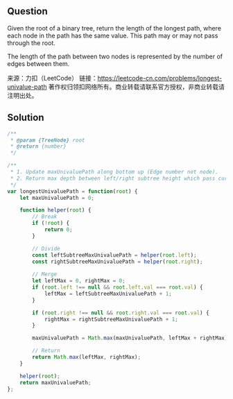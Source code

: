 ## Question
Given the root of a binary tree, return the length of the longest path, where each node in the path has the same value. This path may or may not pass through the root.

The length of the path between two nodes is represented by the number of edges between them.

来源：力扣（LeetCode）
链接：https://leetcode-cn.com/problems/longest-univalue-path
著作权归领扣网络所有。商业转载请联系官方授权，非商业转载请注明出处。

## Solution
```javascript
/**
 * @param {TreeNode} root
 * @return {number}
 */

/**
 * 1. Update maxUnivaluePath along bottom up (Edge number not node).
 * 2. Return max depth between left/right subtree height which pass current node.
 */
var longestUnivaluePath = function(root) {
    let maxUnivaluePath = 0;

    function helper(root) {
        // Break
        if (!root) {
            return 0;
        }

        // Divide
        const leftSubtreeMaxUnivaluePath = helper(root.left);
        const rightSubtreeMaxUnivaluePath = helper(root.right);
        
        // Merge
        let leftMax = 0, rightMax = 0;
        if (root.left !== null && root.left.val === root.val) {
            leftMax = leftSubtreeMaxUnivaluePath + 1;    
        }

        if (root.right !== null && root.right.val === root.val) {
            rightMax = rightSubtreeMaxUnivaluePath + 1;
        }

        maxUnivaluePath = Math.max(maxUnivaluePath, leftMax + rightMax);

        // Return
        return Math.max(leftMax, rightMax);
    }

    helper(root);
    return maxUnivaluePath;
};
```
